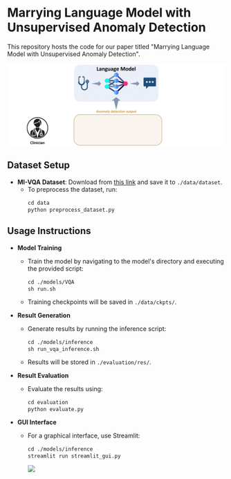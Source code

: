 
# Marrying Language Model with Unsupervised Anomaly Detection

This repository hosts the code for our paper titled "Marrying Language Model with Unsupervised Anomaly Detection".

![Our framework is designed to process questions in conjunction with results from anomaly detection methods aiming to provide clinicians with clear, interpretable responses that render anomaly map analyses more intuitive and clinically actionable.](static/images/teaser.gif)


## Dataset Setup
- **MI-VQA Dataset**: Download from [this link](https://drive.google.com/file/d/1mHjtd_yV6ewRFC7ujwBM9_HDSnKUx5l5/view?usp=sharing) and save it to `./data/dataset`.
  - To preprocess the dataset, run:
    ```
    cd data
    python preprocess_dataset.py
    ```

## Usage Instructions
- **Model Training**
  - Train the model by navigating to the model's directory and executing the provided script:
    ```
    cd ./models/VQA
    sh run.sh
    ```
  - Training checkpoints will be saved in `./data/ckpts/`.

- **Result Generation**
  - Generate results by running the inference script:
    ```
    cd ./models/inference
    sh run_vqa_inference.sh
    ```
  - Results will be stored in `./evaluation/res/`.

- **Result Evaluation**
  - Evaluate the results using:
    ```
    cd evaluation
    python evaluate.py
    ```

- **GUI Interface**
  - For a graphical interface, use Streamlit:
    ```
    cd ./models/inference
    streamlit run streamlit_gui.py
    ```
    ![](static/images/output.gif)


